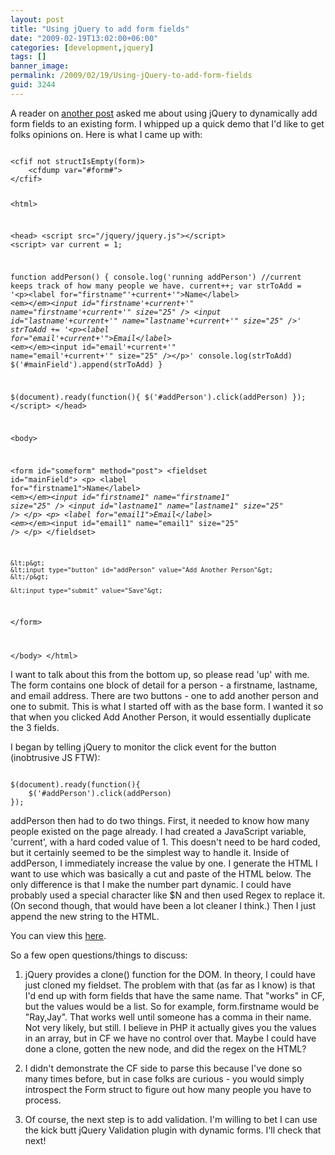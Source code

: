 ```yaml
---
layout: post
title: "Using jQuery to add form fields"
date: "2009-02-19T13:02:00+06:00"
categories: [development,jquery]
tags: []
banner_image: 
permalink: /2009/02/19/Using-jQuery-to-add-form-fields
guid: 3244
---
```


A reader on <a href="http://www.raymondcamden.com/index.cfm/2008/9/10/Ask-a-Jedi-Dynamically-updating-line-items-on-a-form#c66689663-19B9-E658-9D8C331055BBD5D8">another post</a> asked me about using jQuery to dynamically add form fields to an existing form. I whipped up a quick demo that I'd like to get folks opinions on. Here is what I came up with:
<!--more-->
<code>
&lt;cfif not structIsEmpty(form)&gt;
	&lt;cfdump var="#form#"&gt;
&lt;/cfif&gt;

&lt;html&gt;

&lt;head&gt;
&lt;script src="/jquery/jquery.js"&gt;&lt;/script&gt;
&lt;script&gt;
var current = 1;

function addPerson() {
	console.log('running addPerson')
	//current keeps track of how many people we have.
	current++;
	var strToAdd = '&lt;p&gt;&lt;label for="firstname"'+current+'"&gt;Name&lt;/label&gt; &lt;em&gt;*&lt;/em&gt;&lt;input id="firstname'+current+'" name="firstname'+current+'" size="25" /&gt; &lt;input id="lastname'+current+'" name="lastname'+current+'" size="25" /&gt;'
	strToAdd += '&lt;p&gt;&lt;label for="email'+current+'"&gt;Email&lt;/label&gt;	&lt;em&gt;*&lt;/em&gt;&lt;input id="email'+current+'" name="email'+current+'" size="25" /&gt;&lt;/p&gt;'
	console.log(strToAdd)
	$('#mainField').append(strToAdd)
}

$(document).ready(function(){
	$('#addPerson').click(addPerson)
});
&lt;/script&gt;
&lt;/head&gt;

&lt;body&gt;

&lt;form id="someform" method="post"&gt;
	&lt;fieldset id="mainField"&gt;
		&lt;p&gt;
		&lt;label for="firstname1"&gt;Name&lt;/label&gt;
		&lt;em&gt;*&lt;/em&gt;&lt;input id="firstname1" name="firstname1" size="25" /&gt; &lt;input id="lastname1" name="lastname1" size="25" /&gt;
		&lt;/p&gt;
		&lt;p&gt;
		&lt;label for="email1"&gt;Email&lt;/label&gt;
		&lt;em&gt;*&lt;/em&gt;&lt;input id="email1" name="email1" size="25" /&gt;
		&lt;/p&gt;
	&lt;/fieldset&gt;
	
	&lt;p&gt;
	&lt;input type="button" id="addPerson" value="Add Another Person"&gt;
	&lt;/p&gt;
	
	&lt;input type="submit" value="Save"&gt;
&lt;/form&gt;

&lt;/body&gt;
&lt;/html&gt;
</code>

I want to talk about this from the bottom up, so please read 'up' with me. The form contains one block of detail for a person - a firstname, lastname, and email address. There are two buttons - one to add another person and one to submit. This is what I started off with as the base form. I wanted it so that when you clicked Add Another Person, it would essentially duplicate the 3 fields.

I began by telling jQuery to monitor the click event for the button (inobtrusive JS FTW):

<code>
$(document).ready(function(){
	$('#addPerson').click(addPerson)
});
</code>

addPerson then had to do two things. First, it needed to know how many people existed on the page already. I had created a JavaScript variable, 'current', with a hard coded value of 1. This doesn't need to be hard coded, but it certainly seemed to be the simplest way to handle it. Inside of addPerson, I immediately increase the value by one. I generate the HTML I want to use which was basically a cut and paste of the HTML below. The only difference is that I make the number part dynamic. I could have probably used a special character like $N and then used Regex to replace it. (On second though, that would have been a lot cleaner I think.) Then I just append the new string to the HTML.

You can view this <a href="http://www.coldfusionjedi.com/demos/jqueryadd/test1.cfm">here</a>.

So a few open questions/things to discuss:

1) jQuery provides a clone() function for the DOM. In theory, I could have just cloned my fieldset. The problem with that (as far as I know) is that I'd end up with form fields that have the same name. That "works" in CF, but the values would be a list. So for example, form.firstname would be "Ray,Jay". That works well until someone has a comma in their name. Not very likely, but still. I believe in PHP it actually gives you the values in an array, but in CF we have no control over that. Maybe I could have done a clone, gotten the new node, and did the regex on the HTML?

2) I didn't demonstrate the CF side to parse this because I've done so many times before, but in case folks are curious - you would simply introspect the Form struct to figure out how many people you have to process.

3) Of course, the next step is to add validation. I'm willing to bet I can use the kick butt jQuery Validation plugin with dynamic forms. I'll check that next!